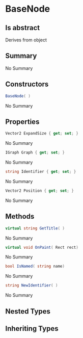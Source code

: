 # BaseNode

## Is abstract
Derives from object

## Summary

No Summary
## Constructors

```c#
BaseNode( ) 
```
No Summary
## Properties

```c#
Vector2 ExpandSize { get; set; } 
```
No Summary
```c#
IGraph Graph { get; set; } 
```
No Summary
```c#
string Identifier { get; set; } 
```
No Summary
```c#
Vector2 Position { get; set; } 
```
No Summary
## Methods

```c#
virtual string GetTitle( ) 
```
No Summary
```c#
virtual void OnPaint( Rect rect) 
```
No Summary
```c#
bool IsNamed( string name) 
```
No Summary
```c#
string NewIdentifier( ) 
```
No Summary
## Nested Types

## Inheriting Types

